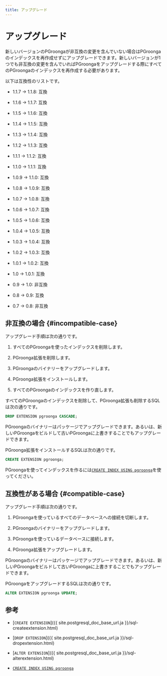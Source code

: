 ```yaml
---
title: アップグレード
---
```


# アップグレード

新しいバージョンのPGroongaが非互換の変更を含んでいない場合はPGroongaのインデックスを再作成せずにアップグレードできます。新しいバージョンが1つでも非互換の変更を含んでいればPGroongaをアップグレードする際にすべてのPGroongaのインデックスを再作成する必要があります。

以下は互換性のリストです。

  * 1.1.7 -> 1.1.8: 互換

  * 1.1.6 -> 1.1.7: 互換

  * 1.1.5 -> 1.1.6: 互換

  * 1.1.4 -> 1.1.5: 互換

  * 1.1.3 -> 1.1.4: 互換

  * 1.1.2 -> 1.1.3: 互換

  * 1.1.1 -> 1.1.2: 互換

  * 1.1.0 -> 1.1.1: 互換

  * 1.0.9 -> 1.1.0: 互換

  * 1.0.8 -> 1.0.9: 互換

  * 1.0.7 -> 1.0.8: 互換

  * 1.0.6 -> 1.0.7: 互換

  * 1.0.5 -> 1.0.6: 互換

  * 1.0.4 -> 1.0.5: 互換

  * 1.0.3 -> 1.0.4: 互換

  * 1.0.2 -> 1.0.3: 互換

  * 1.0.1 -> 1.0.2: 互換

  * 1.0 -> 1.0.1: 互換

  * 0.9 -> 1.0: 非互換

  * 0.8 -> 0.9: 互換

  * 0.7 -> 0.8: 非互換

## 非互換の場合 {#incompatible-case}

アップグレード手順は次の通りです。

  1. すべてのPGroongaを使ったインデックスを削除します。

  1. PGroonga拡張を削除します。

  1. PGroongaのバイナリーをアップグレードします。

  1. PGroonga拡張をインストールします。

  1. すべてのPGroongaのインデックスを作り直します。

すべてのPGroongaのインデックスを削除して、PGroonga拡張も削除するSQLは次の通りです。

```sql
DROP EXTENSION pgroonga CASCADE;
```

PGroongaのバイナリーはパッケージでアップグレードできます。あるいは、新しいPGroongaをビルドして古いPGroongaに上書きすることでもアップグレードできます。

PGroonga拡張をインストールするSQLは次の通りです。

```sql
CREATE EXTENSION pgroonga;
```

PGroongaを使ってインデックスを作るには[`CREATE INDEX USING pgroonga`](../reference/create-index-using-pgroonga.html)を使ってください。

## 互換性がある場合 {#compatible-case}

アップグレード手順は次の通りです。

  1. PGroongaを使っているすべてのデータベースへの接続を切断します。

  1. PGroongaのバイナリーをアップグレードします。

  1. PGroongaを使っているデータベースに接続します。

  1. PGroonga拡張をアップグレードします。

PGroongaのバイナリーはパッケージでアップグレードできます。あるいは、新しいPGroongaをビルドして古いPGroongaに上書きすることでもアップグレードできます。

PGroongaをアップグレードするSQLは次の通りです。

```sql
ALTER EXTENSION pgroonga UPDATE;
```

## 参考

  * [`CREATE EXTENSION`]({{ site.postgresql_doc_base_url.ja }}/sql-createextension.html)

  * [`DROP EXTENSION`]({{ site.postgresql_doc_base_url.ja }}/sql-dropextension.html)

  * [`ALTER EXTENSION`]({{ site.postgresql_doc_base_url.ja }}/sql-alterextension.html)

  * [`CREATE INDEX USING pgroonga`](../reference/create-index-using-pgroonga.html)
